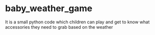 # baby_weather_game
It is a small python code which children can play and get to know what accessories they need to grab based on the weather
